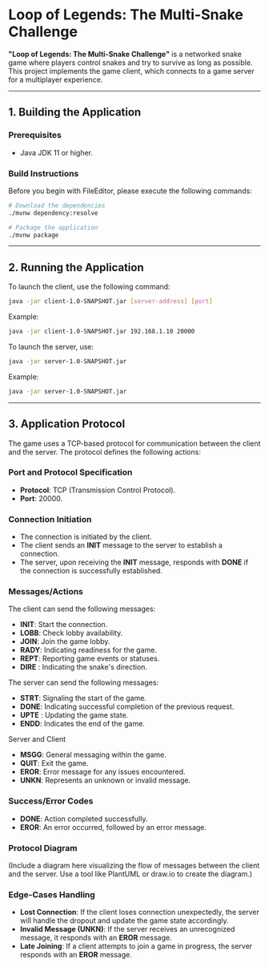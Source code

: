 # Loop of Legends: The Multi-Snake Challenge

**"Loop of Legends: The Multi-Snake Challenge"** is a networked snake game where players control snakes and try to survive as long as possible. This project implements the game client, which connects to a game server for a multiplayer experience.

---

## 1. Building the Application

### Prerequisites
- Java JDK 11 or higher.

### Build Instructions

Before you begin with FileEditor, please execute the following commands:

```sh
# Download the dependencies
./mvnw dependency:resolve

# Package the application
./mvnw package
```

---

## 2. Running the Application

To launch the client, use the following command:
```bash
java -jar client-1.0-SNAPSHOT.jar [server-address] [port]
```
Example:
```bash
java -jar client-1.0-SNAPSHOT.jar 192.168.1.10 20000
```

To launch the server, use:
```bash
java -jar server-1.0-SNAPSHOT.jar
```
Example:
```bash
java -jar server-1.0-SNAPSHOT.jar
```

---

## 3. Application Protocol

The game uses a TCP-based protocol for communication between the client and the server. The protocol defines the following actions:

### Port and Protocol Specification
- **Protocol**: TCP (Transmission Control Protocol).
- **Port**: 20000.

### Connection Initiation
- The connection is initiated by the client.
- The client sends an **INIT** message to the server to establish a connection.
- The server, upon receiving the **INIT** message, responds with **DONE** if the connection is successfully established.

### Messages/Actions

The client can send the following messages:
- **INIT**: Start the connection.
- **LOBB**: Check lobby availability.
- **JOIN**: Join the game lobby.
- **RADY**: Indicating readiness for the game.
- **REPT**: Reporting game events or statuses.
- **DIRE** <direction>: Indicating the snake's direction.

The server can send the following messages:
- **STRT**: Signaling the start of the game.
- **DONE**: Indicating successful completion of the previous request.
- **UPTE** <map>: Updating the game state.
- **ENDD**: Indicates the end of the game.

Server and Client
- **MSGG**: General messaging within the game.
- **QUIT**: Exit the game.
- **EROR**: Error message for any issues encountered.
- **UNKN**: Represents an unknown or invalid message.

### Success/Error Codes
- **DONE**: Action completed successfully.
- **EROR**: An error occurred, followed by an error message.

### Protocol Diagram
(Include a diagram here visualizing the flow of messages between the client and the server. Use a tool like PlantUML or draw.io to create the diagram.)

### Edge-Cases Handling
- **Lost Connection**: If the client loses connection unexpectedly, the server will handle the dropout and update the game state accordingly.
- **Invalid Message (UNKN)**: If the server receives an unrecognized message, it responds with an **EROR** message.
- **Late Joining**: If a client attempts to join a game in progress, the server responds with an **EROR** message.
